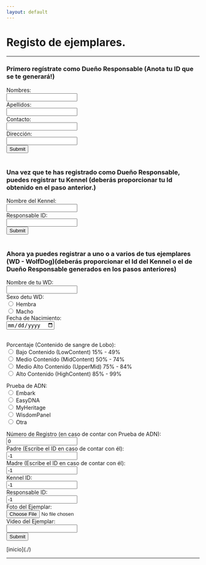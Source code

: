 ```yaml
---
layout: default
---
```

# Registo de ejemplares.
***

### Primero regístrate como Dueño Responsable (Anota tu ID que se te generará!)
<form action="http://152.70.122.144/amexpl/ins_pers.php" method="post" target="_blank">
Nombres:<br><input type="text" name="name"><br>
Apellidos:<br><input type="text" name="lastname"><br>
Contacto:<br><input type="text" name="contact"><br>
Dirección:<br><input type="text" name="address"><br>
<input type="submit"><br><br>
</form>

### Una vez que te has registrado como Dueño Responsable, puedes registrar tu Kennel (deberás proporcionar tu Id obtenido en el paso anterior.)
<form action="http://152.70.122.144/amexpl/ins_kennel.php" method="post" target="_blank">
Nombre del Kennel:<br><input type="text" name="criadero"><br>
Responsable ID:<br><input type="text" name="responsable"><br>
<input type="submit"><br><br>
</form>

### Ahora ya puedes registrar a uno o a varios de tus ejemplares (WD - WolfDog)(deberás proporcionar el Id del Kennel o el de Dueño Responsable generados en los pasos anteriores)
<form action="http://152.70.122.144/amexpl/ins_ejemplar.php" method="post" target="_blank">
Nombre de tu WD:<br><input type="text" name="ejemplar"><br>
Sexo detu WD:<br>
<input type="radio" id="Hembra" name="sexo" value="Hembra">
<label for="Hembra">Hembra</label><br>
<input type="radio" id="Macho" name="sexo" value="Macho">
<label for="Macho">Macho</label><br>
Fecha de Nacimiento:<br><input type="date" name="fnacim"><br><br>

Porcentaje (Contenido de sangre de Lobo):<br>
<input type="radio" id="LC" name="porcentaje" value="LC">
<label for="LC">Bajo Contenido (LowContent) 15% - 49% </label><br>
<input type="radio" id="MC" name="porcentaje" value="MC">
<label for="MC">Medio Contenido (MidContent) 50% - 74% </label><br>
<input type="radio" id="UMC" name="porcentaje" value="UMC">
<label for="UMC">Medio Alto Contenido (UpperMid) 75% - 84% </label><br>
<input type="radio" id="HC" name="porcentaje" value="HC">
<label for="HC">Alto Contenido (HighContent) 85% - 99% </label><br>
  
Prueba de ADN:<br>
<input type="radio" id="Embark" name="prueba" value="Embark">
<label for="Embark">Embark</label><br>
<input type="radio" id="EasyDNA" name="prueba" value="EasyDNA">
<label for="EasyDNA">EasyDNA</label><br>
<input type="radio" id="MyHeritage" name="prueba" value="MyHeritage">
<label for="MyHeritage">MyHeritage</label><br>
<input type="radio" id="WisdomPanel" name="prueba" value="WisdomPanel">
<label for="WisdomPanel">WisdomPanel</label><br>
<input type="radio" id="Otra" name="prueba" value="Otra">
<label for="Otra">Otra</label><br>

Número de Registro (en caso de contar con Prueba de ADN):<br><input type="text" name="regprueba" value="0"><br>
Padre (Escribe el ID en caso de contar con él):<br><input type="number" name="fatherid" value="-1"><br>
Madre (Escribe el ID en caso de contar con él):<br><input type="number" name="motherid" value="-1"><br>
Kennel ID:<br><input type="number" name="kennelid" value="-1"><br>
Responsable ID:<br><input type="number" name="responsable" value="-1"><br>
Foto del Ejemplar:<br> <input type="file" name="foto"><br>
Video del Ejemplar:<br><input type="url" name="video"><br>
<input type="submit">
</form>
[inicio](./)

***
